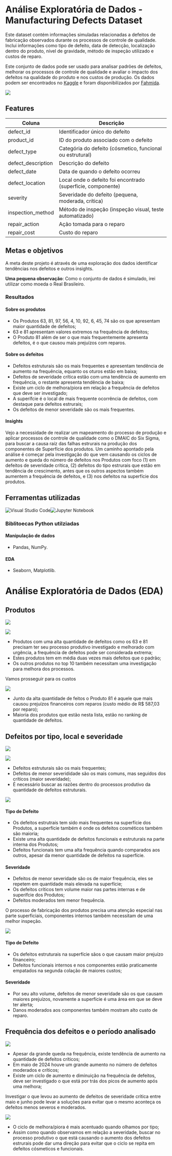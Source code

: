 # Análise Exploratória de Dados - Manufacturing Defects Dataset 

Este dataset contém informações simuladas relacionadas a defeitos de fabricação observados durante os processos de controle de qualidade. Inclui informações como tipo de defeito, data de detecção, localização dentro do produto, nível de gravidade, método de inspeção utilizado e custos de reparo. 

Este conjunto de dados pode ser usado para analisar padrões de defeitos, melhorar os processos de controle de qualidade e avaliar o impacto dos defeitos na qualidade do produto e nos custos de produção. Os dados podem ser encontrados no [Kaggle](https://www.kaggle.com/datasets/fahmidachowdhury/manufacturing-defects) e foram disponibilizados por [Fahmida](https://www.kaggle.com/fahmidachowdhury).

![](https://i.imgur.com/F2h7Tme.jpeg)

## Features
|Coluna|Descrição|
|---|---|
|defect_id|Identificador único do defeito|
|product_id|ID do produto associado com o defeito|
|defect_type|Categória do defeito (cósmetico, funcional ou estrutural)|
|defect_description|Descrição do defeito|
|defect_date|Data de quando o defeito ocorreu|
|defect_location|Local onde o defeito foi encontrado (superficie, componente)|
|severity|Severidade do defeito (pequena, moderada, crítica)|
|inspection_method|Método de inspeção (inspeção visual, teste automatizado)|
|repair_action|Ação tomada para o reparo|
|repair_cost|Custo do reparo|

## Metas e objetivos
A meta deste projeto é através de uma exploração dos dados identificar tendências nos defeitos e outros insights. 

**Uma pequena observação**: Como o conjunto de dados é simulado, irei utilizar como moeda o Real Brasileiro. 

### Resultados
#### Sobre os produtos

- Os Produtos 63, 81, 97, 56,  4, 10, 92,  6, 45, 74 são os que apresentam maior quantidade de defeitos;
- 63 e 81 apresentam valores extremos na frequência de defeitos;
- O Produto 81 além de ser o que mais frequentemente apresenta defeitos, é o que causou mais prejuízos com reparos.

#### Sobre os defeitos

- Defeitos estruturais são os mais frequentes e apresentam tendência de aumento na frequência, equanto os oturos estão em baixa;
- Defeitos de severidade crítica estão com uma tendência de aumento em frequência, o restante apresenta tendência de baixa;
- Existe um ciclo de melhora/piora em relação a frequência de defeitos que deve ser investigado; 
- A superífcie é o local de mais frequente ocorrência de defeitos, com destaque para defeitos estrurais;
- Os defeitos de menor severidade são os mais frequentes.

#### Insights

Vejo a necessidade de realizar um mapeamento do processo de produção e aplicar processos de controle de qualidade como o DMAIC do Six Sigma, para buscar a causa raíz das falhas estrurais na produção dos componentes de Superfície dos produtos. Um caminho apontado pela análise é começar pela investigação do que vem causando os ciclos de aumento e queda do número de defeitos nos Produtos com foco (1) em defeitos de severidade crítica, (2) defeitos do tipo estrurais que estão em tendência de crescimento, antes que os outros aspectos também aumentem a frequência de defeitos, e (3) nos defeitos na superfície dos produtos. 

## Ferramentas utilizadas
![Visual Studio Code](https://img.shields.io/badge/Visual%20Studio%20Code-0078d7.svg?style=for-the-badge&logo=visual-studio-code&logoColor=white)![Jupyter Notebook](https://img.shields.io/badge/jupyter-%23FA0F00.svg?style=for-the-badge&logo=jupyter&logoColor=white)

### Biblitoecas Python utilziadas
#### Manipulação de dados
- Pandas, NumPy.
#### EDA
- Seaborn, Matplotlib.

# Análise Exploratória de Dados (EDA)
## Produtos
![](https://github.com/datalopes1/manufacturing_defects/blob/main/doc/img/plot1.png?raw=true)

![](https://github.com/datalopes1/manufacturing_defects/blob/main/doc/img/plot2.png?raw=true)

- Produtos com uma alta quantidade de defeitos como os 63 e 81 precisam ter seu processo produtivo investigado e melhorado com urgência, a frequência de defeitos pode ser considerada extrema;
- Estes produtos tem em média duas vezes mais defeitos que o padrão;
- Os outros produtos no top 10 também necessitam uma investigação para melhora dos processos.

Vamos prosseguir para os custos

![](https://github.com/datalopes1/manufacturing_defects/blob/main/doc/img/plot3.png?raw=true)

- Junto da alta quantidade de feitos o Produto 81 é aquele que mais causou prejuízos financeiros com reparos (custo médio de R$ 587,03 por reparo);
- Maioria dos produtos que estão nesta lista, estão no ranking de quantidade de defeitos.

## Defeitos por tipo, local e severidade

![](https://github.com/datalopes1/manufacturing_defects/blob/main/doc/img/plot4.png?raw=true)

![](https://github.com/datalopes1/manufacturing_defects/blob/main/doc/img/plot5.png?raw=true)

- Defeitos estruturais são os mais frequentes;
- Defeitos de menor severididade são os mais comuns, mas seguidos dos críticos (maior severidade);
- É necessário buscar as razões dentro do processos produtivo da quantidade de defeitos estruturais.

![](https://github.com/datalopes1/manufacturing_defects/blob/main/doc/img/plot6.png?raw=true)

#### Tipo de Defeito
- Os defeitos estrutrais tem sido mais frequentes na superfície dos Produtos, a superfície também é onde os defeitos cosméticos também são maioria;
- Existe uma alta quantidade de defeitos funcionais e estruturais na parte interna dos Produtos;
- Defeitos funcionais tem uma alta frequência quando comparados aos outros, apesar da menor quantidade de defeitos na superfície.
#### Severidade
- Defeitos de menor severidade são os de maior frequência, eles se repetem em quantidade mais elevada na superfície;
- Os defeitos críticos tem volume maior nas partes internas e de superífcie dos Produtos;
- Defeitos moderados tem menor frequência.

O processo de fabricação dos produtos precisa uma atenção especial nas parte superficiais, componentes internos também necessitam de uma melhor inspeção.

![](https://github.com/datalopes1/manufacturing_defects/blob/main/doc/img/plot7.png?raw=true)

#### Tipo de Defeito
- Os defeitos estruturais na superfície sãos o que causam maior prejuízo financeiro;
- Defeitos funcionais internos e nos componentes estão praticamente empatados na segunda colação de maiores custos;
#### Severidade
- Por seu alto volume, defeitos de menor severidade são os que causam maiores prejuízos, novamente a superfície é uma área em que se deve ter alerta;
- Danos moderados aos componentes também mostram alto custo de reparo.

## Frequência dos defeitos e o período analisado

![](https://github.com/datalopes1/manufacturing_defects/blob/main/doc/img/plot8.png?raw=true)

- Apesar da grande queda na frequência, existe tendência de aumento na quantidade de defeitos críticos;
- Em maio de 2024 houve um grande aumento no número de defeitos moderados e críticos;
- Existe um ciclo de aumento e diminuição na frequência de defeitos, deve ser investigado o que está por trás dos picos de aumento após uma melhora;

Investigar o que levou ao aumento de defeitos de severidade crítica entre maio e junho pode levar a soluções para evitar que o mesmo aconteça os defeitos menos severos e moderados.

![](https://github.com/datalopes1/manufacturing_defects/blob/main/doc/img/plot9.png?raw=true)

- O ciclo de melhora/piora é mais acentuado quando olhamos por tipo;
- Assim como quando observamos em relação a severidade, buscar no processo produtivo o que está causando o aumento dos defeitos estrurais pode dar uma direção para evitar que o ciclo se repita em defeitos cósmeticos e funcionais.
